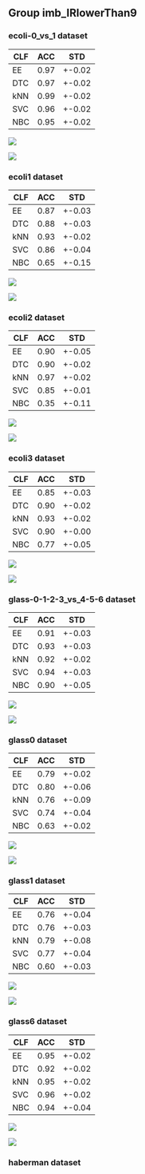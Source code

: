 ## Group imb_IRlowerThan9

### ecoli-0_vs_1 dataset

|CLF|ACC|STD|
|---|---|---|
|  EE | 0.97 | +-0.02|
| DTC | 0.97 | +-0.02|
| kNN | 0.99 | +-0.02|
| SVC | 0.96 | +-0.02|
| NBC | 0.95 | +-0.02|

![](figures/imb_IRlowerThan9ecoli-0_vs_1.png)

![](figures/imb_IRlowerThan9ecoli-0_vs_1e.png)

### ecoli1 dataset

|CLF|ACC|STD|
|---|---|---|
|  EE | 0.87 | +-0.03|
| DTC | 0.88 | +-0.03|
| kNN | 0.93 | +-0.02|
| SVC | 0.86 | +-0.04|
| NBC | 0.65 | +-0.15|

![](figures/imb_IRlowerThan9ecoli1.png)

![](figures/imb_IRlowerThan9ecoli1e.png)

### ecoli2 dataset

|CLF|ACC|STD|
|---|---|---|
|  EE | 0.90 | +-0.05|
| DTC | 0.90 | +-0.02|
| kNN | 0.97 | +-0.02|
| SVC | 0.85 | +-0.01|
| NBC | 0.35 | +-0.11|

![](figures/imb_IRlowerThan9ecoli2.png)

![](figures/imb_IRlowerThan9ecoli2e.png)

### ecoli3 dataset

|CLF|ACC|STD|
|---|---|---|
|  EE | 0.85 | +-0.03|
| DTC | 0.90 | +-0.02|
| kNN | 0.93 | +-0.02|
| SVC | 0.90 | +-0.00|
| NBC | 0.77 | +-0.05|

![](figures/imb_IRlowerThan9ecoli3.png)

![](figures/imb_IRlowerThan9ecoli3e.png)

### glass-0-1-2-3_vs_4-5-6 dataset

|CLF|ACC|STD|
|---|---|---|
|  EE | 0.91 | +-0.03|
| DTC | 0.93 | +-0.03|
| kNN | 0.92 | +-0.02|
| SVC | 0.94 | +-0.03|
| NBC | 0.90 | +-0.05|

![](figures/imb_IRlowerThan9glass-0-1-2-3_vs_4-5-6.png)

![](figures/imb_IRlowerThan9glass-0-1-2-3_vs_4-5-6e.png)

### glass0 dataset

|CLF|ACC|STD|
|---|---|---|
|  EE | 0.79 | +-0.02|
| DTC | 0.80 | +-0.06|
| kNN | 0.76 | +-0.09|
| SVC | 0.74 | +-0.04|
| NBC | 0.63 | +-0.02|

![](figures/imb_IRlowerThan9glass0.png)

![](figures/imb_IRlowerThan9glass0e.png)

### glass1 dataset

|CLF|ACC|STD|
|---|---|---|
|  EE | 0.76 | +-0.04|
| DTC | 0.76 | +-0.03|
| kNN | 0.79 | +-0.08|
| SVC | 0.77 | +-0.04|
| NBC | 0.60 | +-0.03|

![](figures/imb_IRlowerThan9glass1.png)

![](figures/imb_IRlowerThan9glass1e.png)

### glass6 dataset

|CLF|ACC|STD|
|---|---|---|
|  EE | 0.95 | +-0.02|
| DTC | 0.92 | +-0.02|
| kNN | 0.95 | +-0.02|
| SVC | 0.96 | +-0.02|
| NBC | 0.94 | +-0.04|

![](figures/imb_IRlowerThan9glass6.png)

![](figures/imb_IRlowerThan9glass6e.png)

### haberman dataset

